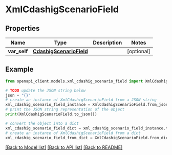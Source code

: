 # XmlCdashigScenarioField


## Properties

Name | Type | Description | Notes
------------ | ------------- | ------------- | -------------
**var_self** | [**CdashigScenarioField**](CdashigScenarioField.md) |  | [optional] 

## Example

```python
from openapi_client.models.xml_cdashig_scenario_field import XmlCdashigScenarioField

# TODO update the JSON string below
json = "{}"
# create an instance of XmlCdashigScenarioField from a JSON string
xml_cdashig_scenario_field_instance = XmlCdashigScenarioField.from_json(json)
# print the JSON string representation of the object
print(XmlCdashigScenarioField.to_json())

# convert the object into a dict
xml_cdashig_scenario_field_dict = xml_cdashig_scenario_field_instance.to_dict()
# create an instance of XmlCdashigScenarioField from a dict
xml_cdashig_scenario_field_from_dict = XmlCdashigScenarioField.from_dict(xml_cdashig_scenario_field_dict)
```
[[Back to Model list]](../README.md#documentation-for-models) [[Back to API list]](../README.md#documentation-for-api-endpoints) [[Back to README]](../README.md)


